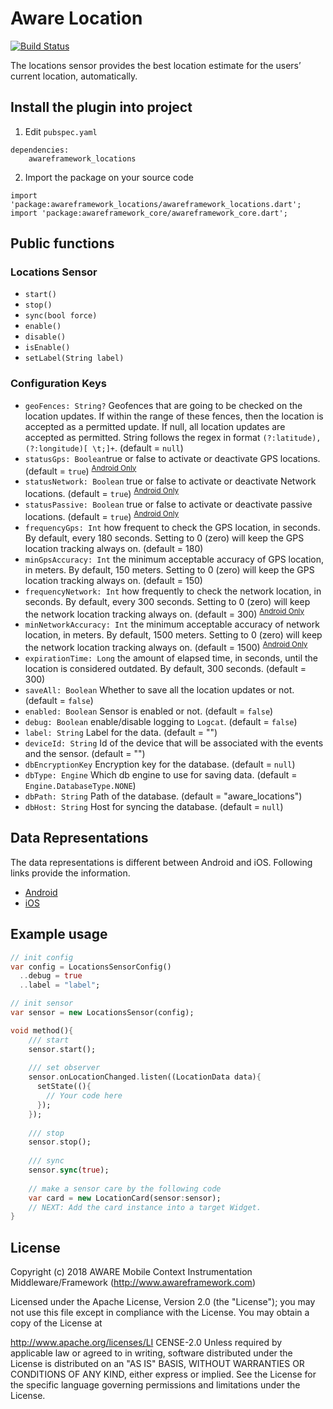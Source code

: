 # Aware Location

[![Build Status](https://travis-ci.org/awareframework/awareframework_locations.svg?branch=master)](https://travis-ci.org/awareframework/awareframework_locations)

The locations sensor provides the best location estimate for the users’ current location, automatically.

## Install the plugin into project
1. Edit `pubspec.yaml`
```
dependencies:
    awareframework_locations
```

2. Import the package on your source code
```
import 'package:awareframework_locations/awareframework_locations.dart';
import 'package:awareframework_core/awareframework_core.dart';
```

## Public functions
### Locations Sensor
- `start()`
- `stop()` 
- `sync(bool force)`
- `enable()`
- `disable()`
- `isEnable()`
- `setLabel(String label)`

### Configuration Keys
+ `geoFences: String?` Geofences that are going to be checked on the location updates. If within the range of these fences, then the location is accepted as a permitted update. If null, all location updates are accepted as permitted. String follows the regex in format `(?:latitude),(?:longitude)[ \t;]+`. (default = `null`)
+ `statusGps: Boolean`true or false to activate or deactivate GPS locations. (default = `true`) <sup>[Android Only](#)</sup> 
+ `statusNetwork: Boolean` true or false to activate or deactivate Network locations. (default = `true`) <sup>[Android Only](#)</sup>
+ `statusPassive: Boolean` true or false to activate or deactivate passive locations. (default = `true`) <sup>[Android Only](#)</sup>
+ `frequencyGps: Int` how frequent to check the GPS location, in seconds. By default, every 180 seconds. Setting to 0 (zero) will keep the GPS location tracking always on. (default = 180)
+ `minGpsAccuracy: Int`  the minimum acceptable accuracy of GPS location, in meters. By default, 150 meters. Setting to 0 (zero) will keep the GPS location tracking always on. (default = 150)
+ `frequencyNetwork: Int` how frequently to check the network location, in seconds. By default, every 300 seconds. Setting to 0 (zero) will keep the network location tracking always on. (default = 300) <sup>[Android Only](#)</sup>
+ `minNetworkAccuracy: Int` the minimum acceptable accuracy of network location, in meters. By default, 1500 meters. Setting to 0 (zero) will keep the network location tracking always on. (default = 1500) <sup>[Android Only](#)</sup>
+ `expirationTime: Long` the amount of elapsed time, in seconds, until the location is considered outdated. By default, 300 seconds. (default = 300)
+ `saveAll: Boolean` Whether to save all the location updates or not. (default = `false`)
+ `enabled: Boolean` Sensor is enabled or not. (default = `false`)
+ `debug: Boolean` enable/disable logging to `Logcat`. (default = `false`)
+ `label: String` Label for the data. (default = "")
+ `deviceId: String` Id of the device that will be associated with the events and the sensor. (default = "")
+ `dbEncryptionKey` Encryption key for the database. (default = `null`)
+ `dbType: Engine` Which db engine to use for saving data. (default = `Engine.DatabaseType.NONE`)
+ `dbPath: String` Path of the database. (default = "aware_locations")
+ `dbHost: String` Host for syncing the database. (default = `null`)

## Data Representations
The data representations is different between Android and iOS. Following links provide the information.
- [Android](https://github.com/awareframework/com.aware.android.sensor.locations)
- [iOS](https://github.com/awareframework/com.aware.ios.sensor.locations)

## Example usage
```dart
// init config
var config = LocationsSensorConfig()
  ..debug = true
  ..label = "label";

// init sensor
var sensor = new LocationsSensor(config);

void method(){
    /// start 
    sensor.start();
    
    /// set observer
    sensor.onLocationChanged.listen((LocationData data){
      setState((){
        // Your code here
      });
    });
    
    /// stop
    sensor.stop();
    
    /// sync
    sensor.sync(true);  
    
    // make a sensor care by the following code
    var card = new LocationCard(sensor:sensor);
    // NEXT: Add the card instance into a target Widget.
}

```

## License
Copyright (c) 2018 AWARE Mobile Context Instrumentation Middleware/Framework (http://www.awareframework.com)

Licensed under the Apache License, Version 2.0 (the "License"); you may not use this file except in compliance with the License. You may obtain a copy of the License at

http://www.apache.org/licenses/LI
CENSE-2.0 Unless required by applicable law or agreed to in writing, software distributed under the License is distributed on an "AS IS" BASIS, WITHOUT WARRANTIES OR CONDITIONS OF ANY KIND, either express or implied. See the License for the specific language governing permissions and limitations under the License.
